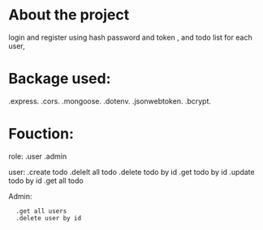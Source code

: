 # About the project
 
  login and register using hash password and token , and todo list for each user,

# Backage used:

  .express.
  .cors.
  .mongoose.
  .dotenv.
  .jsonwebtoken.
  .bcrypt.

# Fouction:

 role:
     .user
     .admin

 user:
      .create todo
      .delelt all todo
      .delete todo by id
      .get todo by id
      .update todo by id
      .get all todo

 Admin:
     
      .get all users
      .delete user by id
